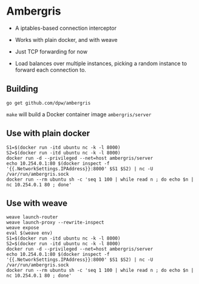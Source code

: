 # Ambergris

* A iptables-based connection interceptor

* Works with plain docker, and with weave

* Just TCP forwarding for now

* Load balances over multiple instances, picking a random instance to
  forward each connection to.

## Building

```
go get github.com/dpw/ambergris
```

`make` will build a Docker container image `ambergris/server`

## Use with plain docker

```
S1=$(docker run -itd ubuntu nc -k -l 8000)
S2=$(docker run -itd ubuntu nc -k -l 8000)
docker run -d --privileged --net=host ambergris/server
echo 10.254.0.1:80 $(docker inspect -f '{{.NetworkSettings.IPAddress}}:8000' $S1 $S2) | nc -U /var/run/ambergris.sock
docker run --rm ubuntu sh -c 'seq 1 100 | while read n ; do echo $n | nc 10.254.0.1 80 ; done'
```

## Use with weave

```
weave launch-router
weave launch-proxy --rewrite-inspect
weave expose
eval $(weave env)
S1=$(docker run -itd ubuntu nc -k -l 8000)
S2=$(docker run -itd ubuntu nc -k -l 8000)
docker run -d --privileged --net=host ambergris/server
echo 10.254.0.1:80 $(docker inspect -f '{{.NetworkSettings.IPAddress}}:8000' $S1 $S2) | nc -U /var/run/ambergris.sock
docker run --rm ubuntu sh -c 'seq 1 100 | while read n ; do echo $n | nc 10.254.0.1 80 ; done'
```
